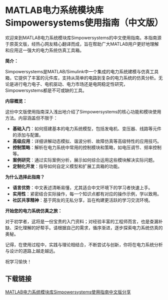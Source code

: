 # MATLAB电力系统模块库Simpowersystems使用指南（中文版）

欢迎来到MATLAB电力系统模块库Simpowersystems的中文使用指南。本指南源于原英文版，经热心网友精心翻译而成，旨在帮助广大MATLAB用户更好地理解和应用这一强大的电力系统仿真工具箱。

**简介：**

Simpowersystems是MATLAB/Simulink中一个集成的电力系统建模与仿真工具箱，它提供了丰富的元件库，支持从简单的电路到复杂的电力系统的仿真分析。无论是进行电力电子、电机驱动、电力市场还是电网稳定性研究，Simpowersystems都是不可或缺的工具。

**内容概览：**

这份中文版使用指南深入浅出地介绍了Simpowersystems的核心功能和模块使用方法。内容涵盖但不限于：
- **基础入门**：如何搭建基本的电力系统模型，包括发电机、变压器、线路等元件的添加与配置。
- **高级应用**：详细讲解动态模拟、谐波分析、故障仿真等高级特性的应用技巧。
- **控制策略**：解析在电力系统中常用的控制模块和策略，如电压调节、频率控制等。
- **案例研究**：通过实际案例分析，展示如何综合运用这些模块解决实际问题。
- **定制化开发**：指导如何自定义模型和扩展工具箱的功能。

**为什么选择此指南？**

- **语言优势**：中文表述清晰易懂，尤其适合中文环境下的学习者快速上手。
- **实用性**：紧密结合实际操作，每一个知识点都有对应的操作示例，学以致用。
- **社区共享精神**：基于网友的无私分享，旨在构建更活跃的学习交流环境。

**开始您的电力系统仿真之旅：**

对于初学者，这将是一份宝贵的入门资料；对经验丰富的工程师而言，也是查漏补缺、深化理解的好帮手。请根据自己的需求，循序渐进，逐步探索电力系统仿真的奥秘。

记得，在使用过程中，实践与理论相结合，不断尝试与创新，你将在电力系统分析与设计的道路上越走越远。

祝学习愉快！

## 下载链接

[MATLAB电力系统模块库Simpowersystems使用指南中文版分享](https://pan.quark.cn/s/af308295a888)
